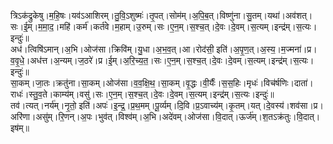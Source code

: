 

  
त्रिऽक॑द्रुकेषु।म॒हि॒षः।यव॑ऽआशिरम्।तु॒वि॒ऽशुष्मः॑।तृ॒पत्।सोम॑म्।अ॒पि॒ब॒त्।विष्णु॑ना।सु॒तम्।यथा॑।अव॑शत्।सः।ई॒म्।म॒मा॒द॒।महि॑।कर्म॑।कर्त॑वे।म॒हाम्।उ॒रुम्।सः।ए॒न॒म्।स॒श्च॒त्।दे॒वः।दे॒वम्।स॒त्यम्।इन्द्र॑म्।स॒त्यः।इन्दुः॑॥  
अध॑।त्विषि॑ऽमान्।अ॒भि।ओज॑सा।क्रिवि॑म्।यु॒धा।अ॒भ॒व॒त्।आ।रोद॑सी॒ इति॑।अ॒पृ॒ण॒त्।अ॒स्य॒।म॒ज्मना॑।प्र।व॒वृ॒धे॒।अध॑त्त।अ॒न्यम्।ज॒ठरे॑।प्र।ई॒म्।अ॒रि॒च्य॒त॒।सः।ए॒न॒म्।स॒श्च॒त्।दे॒वः।दे॒वम्।स॒त्यम्।इन्द्र॑म्।स॒त्यः।इन्दुः॑॥  
सा॒कम्।जा॒तः।क्रतु॑ना।सा॒कम्।ओज॑सा।व॒व॒क्षि॒थ॒।सा॒कम्।वृ॒द्धः।वी॒र्यैः॑।स॒स॒हिः।मृधः॑।विच॑र्षणिः।दाता॑।राधः॑।स्तु॒व॒ते।काम्य॑म्।वसु॑।सः।ए॒न॒म्।स॒श्च॒त्।दे॒वः।दे॒वम्।स॒त्यम्।इन्द्र॑म्।स॒त्यः।इन्दुः॑॥  
तव॑।त्यत्।नर्य॑म्।नृ॒तो॒ इति॑।अपः॑।इ॒न्द्र॒।प्र॒थ॒मम्।पू॒र्व्यम्।दि॒वि।प्र॒ऽवाच्य॑म्।कृ॒तम्।यत्।दे॒वस्य॑।शव॑सा।प्र।अरि॑णा।असु॑म्।रि॒णन्।अ॒पः।भुव॑त्।विश्व॑म्।अ॒भि।अदे॑वम्।ओज॑सा।वि॒दात्।ऊर्ज॑म्।श॒तऽक्र॑तुः।वि॒दात्।इष॑म्॥  
